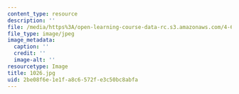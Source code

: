 ```yaml
---
content_type: resource
description: ''
file: /media/https%3A/open-learning-course-data-rc.s3.amazonaws.com/4-614-religious-architecture-and-islamic-cultures-fall-2002/2be08f6e1e1fa8c6572fe3c50bc8abfa_1026.jpg
file_type: image/jpeg
image_metadata:
  caption: ''
  credit: ''
  image-alt: ''
resourcetype: Image
title: 1026.jpg
uid: 2be08f6e-1e1f-a8c6-572f-e3c50bc8abfa
---
```


